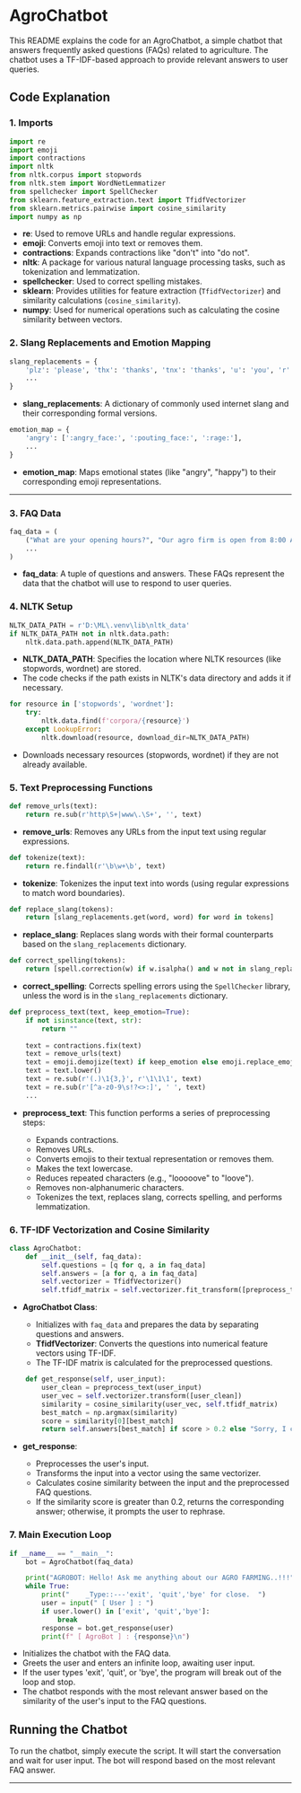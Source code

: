 # AgroChatbot

This README explains the code for an AgroChatbot, a simple chatbot that answers frequently asked questions (FAQs) related to agriculture. The chatbot uses a TF-IDF-based approach to provide relevant answers to user queries.

## **Code Explanation**

### 1. **Imports**

```python
import re
import emoji
import contractions
import nltk
from nltk.corpus import stopwords
from nltk.stem import WordNetLemmatizer
from spellchecker import SpellChecker
from sklearn.feature_extraction.text import TfidfVectorizer
from sklearn.metrics.pairwise import cosine_similarity
import numpy as np
```

* **re**: Used to remove URLs and handle regular expressions.
* **emoji**: Converts emoji into text or removes them.
* **contractions**: Expands contractions like "don't" into "do not".
* **nltk**: A package for various natural language processing tasks, such as tokenization and lemmatization.
* **spellchecker**: Used to correct spelling mistakes.
* **sklearn**: Provides utilities for feature extraction (`TfidfVectorizer`) and similarity calculations (`cosine_similarity`).
* **numpy**: Used for numerical operations such as calculating the cosine similarity between vectors.

### 2. **Slang Replacements and Emotion Mapping**

```python
slang_replacements = {
    'plz': 'please', 'thx': 'thanks', 'tnx': 'thanks', 'u': 'you', 'r': 'are',
    ...
}
```

* **slang\_replacements**: A dictionary of commonly used internet slang and their corresponding formal versions.

```python
emotion_map = {
    'angry': [':angry_face:', ':pouting_face:', ':rage:'],
    ...
}
```

* **emotion\_map**: Maps emotional states (like "angry", "happy") to their corresponding emoji representations.

---

### 3. **FAQ Data**

```python
faq_data = (
    ("What are your opening hours?", "Our agro firm is open from 8:00 AM to 6:00 PM, Monday to Saturday."),
    ...
)
```

* **faq\_data**: A tuple of questions and answers. These FAQs represent the data that the chatbot will use to respond to user queries.

### 4. **NLTK Setup**

```python
NLTK_DATA_PATH = r'D:\ML\.venv\lib\nltk_data'
if NLTK_DATA_PATH not in nltk.data.path:
    nltk.data.path.append(NLTK_DATA_PATH)
```

* **NLTK\_DATA\_PATH**: Specifies the location where NLTK resources (like stopwords, wordnet) are stored.
* The code checks if the path exists in NLTK's data directory and adds it if necessary.

```python
for resource in ['stopwords', 'wordnet']:
    try:
        nltk.data.find(f'corpora/{resource}')
    except LookupError:
        nltk.download(resource, download_dir=NLTK_DATA_PATH)
```

* Downloads necessary resources (stopwords, wordnet) if they are not already available.

### 5. **Text Preprocessing Functions**

```python
def remove_urls(text):
    return re.sub(r'http\S+|www\.\S+', '', text)
```

* **remove\_urls**: Removes any URLs from the input text using regular expressions.

```python
def tokenize(text):
    return re.findall(r'\b\w+\b', text)
```

* **tokenize**: Tokenizes the input text into words (using regular expressions to match word boundaries).

```python
def replace_slang(tokens):
    return [slang_replacements.get(word, word) for word in tokens]
```

* **replace\_slang**: Replaces slang words with their formal counterparts based on the `slang_replacements` dictionary.

```python
def correct_spelling(tokens):
    return [spell.correction(w) if w.isalpha() and w not in slang_replacements else w for w in tokens]
```

* **correct\_spelling**: Corrects spelling errors using the `SpellChecker` library, unless the word is in the `slang_replacements` dictionary.

```python
def preprocess_text(text, keep_emotion=True):
    if not isinstance(text, str):
        return ""
    
    text = contractions.fix(text)
    text = remove_urls(text)
    text = emoji.demojize(text) if keep_emotion else emoji.replace_emoji(text, "")
    text = text.lower()
    text = re.sub(r'(.)\1{3,}', r'\1\1\1', text)
    text = re.sub(r'[^a-z0-9\s!?<>:]', ' ', text)
    ...
```

* **preprocess\_text**: This function performs a series of preprocessing steps:

  * Expands contractions.
  * Removes URLs.
  * Converts emojis to their textual representation or removes them.
  * Makes the text lowercase.
  * Reduces repeated characters (e.g., "looooove" to "loove").
  * Removes non-alphanumeric characters.
  * Tokenizes the text, replaces slang, corrects spelling, and performs lemmatization.


### 6. **TF-IDF Vectorization and Cosine Similarity**

```python
class AgroChatbot:
    def __init__(self, faq_data):
        self.questions = [q for q, a in faq_data]
        self.answers = [a for q, a in faq_data]
        self.vectorizer = TfidfVectorizer()
        self.tfidf_matrix = self.vectorizer.fit_transform([preprocess_text(q) for q in self.questions])
```

* **AgroChatbot Class**:

  * Initializes with `faq_data` and prepares the data by separating questions and answers.
  * **TfidfVectorizer**: Converts the questions into numerical feature vectors using TF-IDF.
  * The TF-IDF matrix is calculated for the preprocessed questions.

```python
    def get_response(self, user_input):
        user_clean = preprocess_text(user_input)
        user_vec = self.vectorizer.transform([user_clean])
        similarity = cosine_similarity(user_vec, self.tfidf_matrix)
        best_match = np.argmax(similarity)
        score = similarity[0][best_match]
        return self.answers[best_match] if score > 0.2 else "Sorry, I couldn't understand. Can you rephrase?"
```

* **get\_response**:

  * Preprocesses the user's input.
  * Transforms the input into a vector using the same vectorizer.
  * Calculates cosine similarity between the input and the preprocessed FAQ questions.
  * If the similarity score is greater than 0.2, returns the corresponding answer; otherwise, it prompts the user to rephrase.

### 7. **Main Execution Loop**

```python
if __name__ == "__main__":
    bot = AgroChatbot(faq_data)

    print("AGROBOT: Hello! Ask me anything about our AGRO FARMING..!!!")
    while True:
        print("    _Type::---'exit', 'quit','bye' for close.  ")
        user = input(" [ User ] : ")
        if user.lower() in ['exit', 'quit','bye']:
            break
        response = bot.get_response(user)
        print(f" [ AgroBot ] : {response}\n")
```

* Initializes the chatbot with the FAQ data.
* Greets the user and enters an infinite loop, awaiting user input.
* If the user types 'exit', 'quit', or 'bye', the program will break out of the loop and stop.
* The chatbot responds with the most relevant answer based on the similarity of the user's input to the FAQ questions.


## **Running the Chatbot**

To run the chatbot, simply execute the script. It will start the conversation and wait for user input. The bot will respond based on the most relevant FAQ answer.

---

